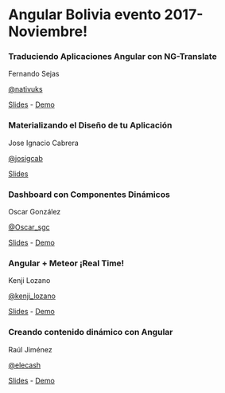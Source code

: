 # Angular Bolivia evento 2017-Noviembre! 

### Traduciendo Aplicaciones Angular con NG-Translate
Fernando Sejas

[@nativuks](https://twitter.com/nativuks)

[Slides](http://www.mediafire.com/file/uddc71ys19p5m0p/translateYouApps.pptx)  - [Demo](https://github.com/nativuks/angular-translation)

### Materializando el Diseño de tu Aplicación
Jose Ignacio Cabrera

[@josigcab](https://www.facebook.com/DARTH.J0S)

[Slides](http://slides.com/joseignaciocabrerabustamante/deck/#/)

### Dashboard con Componentes Dinámicos
Oscar González

[@Oscar_sgc](https://twitter.com/Oscar_sgc)

[Slides](https://goo.gl/ALT7AG) - [Demo](https://goo.gl/r9ASfz)

### Angular + Meteor ¡Real Time!
Kenji Lozano

[@kenji_lozano](https://twitter.com/kenji_lozano)

[Slides](http://slides.com/kenji_lozano/deck/fullscreen) - [Demo](https://github.com/klozano/angular-meteor-chat)

### Creando contenido dinámico con Angular
Raúl Jiménez

[@elecash](https://twitter.com/elecash)

[Slides](http://slides.com/elecash/creando-contenido-dinamico-con-angular#/) - [Demo](https://github.com/Elecash/dynamic-content)
